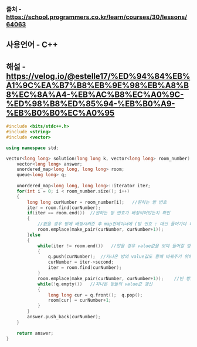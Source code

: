 ### 출처 - https://school.programmers.co.kr/learn/courses/30/lessons/64063
## 사용언어 - C++
## 해설 - https://velog.io/@estelle17/%ED%94%84%EB%A1%9C%EA%B7%B8%EB%9E%98%EB%A8%B8%EC%8A%A4-%EB%AC%B8%EC%A0%9C-%ED%98%B8%ED%85%94-%EB%B0%A9-%EB%B0%B0%EC%A0%95

```cpp
#include <bits/stdc++.h>
#include <string>
#include <vector>

using namespace std;

vector<long long> solution(long long k, vector<long long> room_number) {
    vector<long long> answer;
    unordered_map<long long, long long> room;
    queue<long long> q;
    
    unordered_map<long long, long long>::iterator iter;
    for(int i = 0; i < room_number.size(); i++)
    {
        long long curNumber = room_number[i];   //원하는 방 번호
        iter = room.find(curNumber);
        if(iter == room.end())  //원하는 방 번호가 배정되어있는지 확인
        {
            //없을 경우 방에 배정시켜준 후 map컨테이너에 (방 번호 : 대신 들어가야 하는 방 번호)식으로 저장해줌
            room.emplace(make_pair(curNumber, curNumber+1));
        }else
        {
            while(iter != room.end())   //있을 경우 value값을 보며 들어갈 방 검색
            {
                q.push(curNumber);  //지나온 방의 value값도 함께 바꿔주기 위해 queue에 저장
                curNumber = iter->second;
                iter = room.find(curNumber);
            }
            room.emplace(make_pair(curNumber, curNumber+1));    //빈 방을 map컨테이너에 저장해줌
            while(!q.empty())   //지나온 방들의 value값 갱신
            {
                long long cur = q.front();  q.pop();
                room[cur] = curNumber+1;
            }
        }
        answer.push_back(curNumber);
    }
    
    return answer;
}
```